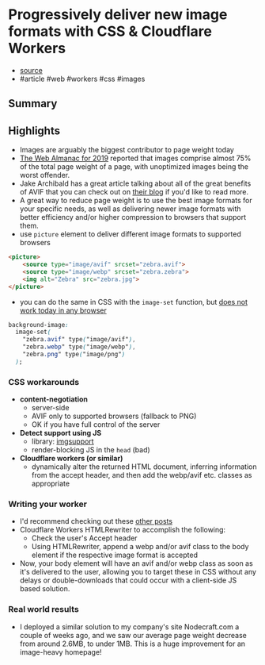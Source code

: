 # Progressively deliver new image formats with CSS & Cloudflare Workers

- [source](https://jross.me/progressively-delivering-new-image-formats-with-css-and-cloudflare-workers/)
- #article #web #workers #css #images

## Summary

## Highlights

- Images are arguably the biggest contributor to page weight today
- [The Web Almanac for 2019](https://almanac.httparchive.org/en/2019/page-weight#what-types-of-assets-does-the-http-archive-track-and-how-much-do-they-matter) reported that images comprise almost 75% of the total page weight of a page, with unoptimized images being the worst offender.
- Jake Archibald has a great article talking about all of the great benefits of AVIF that you can check out on [their blog](https://jakearchibald.com/2020/avif-has-landed/) if you'd like to read more.
- A great way to reduce page weight is to use the best image formats for your specific needs, as well as delivering newer image formats with better efficiency and/or higher compression to browsers that support them.
- use `picture` element to deliver different image formats to supported browsers

```html
<picture>
    <source type="image/avif" srcset="zebra.avif">
    <source type="image/webp" srcset="zebra.zebra">
    <img alt="Zebra" src="zebra.jpg">
</picture>
```

- you can do the same in CSS with the `image-set` function, but [does not work today in any browser](https://caniuse.com/css-image-set)

```css
background-image:
  image-set(
    "zebra.avif" type("image/avif"),
    "zebra.webp" type("image/webp"),
    "zebra.png" type("image/png")
  );
```

### CSS workarounds

- **content-negotiation**
  - server-side
  - AVIF only to supported browsers (fallback to PNG)
  - OK if you have full control of the server
- **Detect support using JS**
  - library: [imgsupport](https://github.com/leechy/imgsupport)
  - render-blocking JS in the `head` (bad)
- **Cloudflare workers (or similar)**
  - dynamically alter the returned HTML document, inferring information from the accept header, and then add the webp/avif etc. classes as appropriate

### Writing your worker

- I'd recommend checking out these [other posts](https://jross.me/tag/cloudflare/)
- Cloudflare Workers HTMLRewriter to accomplish the following:
  - Check the user's Accept header
  - Using HTMLRewriter, append a webp and/or avif class to the body element if the respective image format is accepted
- Now, your body element will have an avif and/or webp class as soon as it's delivered to the user, allowing you to target these in CSS without any delays or double-downloads that could occur with a client-side JS based solution.

### Real world results

- I deployed a similar solution to my company's site Nodecraft.com a couple of weeks ago, and we saw our average page weight decrease from around 2.6MB, to under 1MB. This is a huge improvement for an image-heavy homepage!